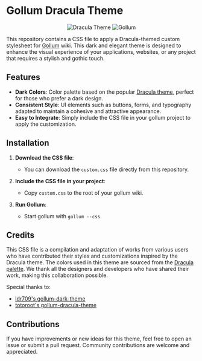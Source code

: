 # Gollum Dracula Theme

<p align="center">
  <img src="https://draculatheme.com/images/hero/dracula-icon.svg" alt="Dracula Theme" />
  <img src="https://avatars.githubusercontent.com/u/3840027?s=48&v=4" alt="Gollum" />
</p>

This repository contains a CSS file to apply a Dracula-themed custom stylesheet for [Gollum](https://github.com/gollum/gollum) wiki. This dark and elegant theme is designed to enhance the visual experience of your applications, websites, or any project that requires a stylish and gothic touch.

## Features

- **Dark Colors**: Color palette based on the popular [Dracula theme](https://draculatheme.com/), perfect for those who prefer a dark design.
- **Consistent Style**: UI elements such as buttons, forms, and typography adapted to maintain a cohesive and attractive appearance.
- **Easy to Integrate**: Simply include the CSS file in your gollum project to apply the customization.

## Installation

1. **Download the CSS file**:
   - You can download the `custom.css` file directly from this repository.

2. **Include the CSS file in your project**:
   - Copy `custom.css` to the root of your gollum wiki.

3. **Run Gollum**:
   - Start gollum with `gollum --css`.

## Credits

This CSS file is a compilation and adaptation of works from various users who have contributed their styles and customizations inspired by the Dracula theme. The colors used in this theme are sourced from the [Dracula palette](https://draculatheme.com/). We thank all the designers and developers who have shared their work, making this collaboration possible.

Special thanks to:
- [ldr709's gollum-dark-theme](https://github.com/ldr709/gollum-dark-theme/blob/master/LICENSE)
- [totoroot's gollum-dracula-theme](https://codeberg.org/totoroot/gollum-dracula-theme)

## Contributions

If you have improvements or new ideas for this theme, feel free to open an issue or submit a pull request. Community contributions are welcome and appreciated.
